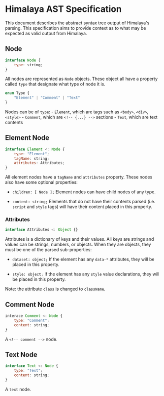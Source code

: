 # Himalaya AST Specification

This document describes the abstract syntax tree output of Himalaya's parsing. This specification aims to provide context as to what may be expected as valid output from Himalaya.

## Node

```js
interface Node {
	type: string;
}
```

All nodes are represented as `Node` objects. These object all have a property called `type` that designate what type of node it is.

```js
enum Type {
	"Element" | "Comment" | "Text"
}
```

Nodes can be of `type`: 
	- `Element`, which are tags such as `<body>`, `<div>`, `<style>`
	- `Comment`, which are `<!-- {...} -->` sections
	- `Text`, which are text contents

## Element Node

```js
interface Element <: Node {
	type: "Element";
	tagName: string;
	attributes: Attributes;
}
```

All element nodes have a `tagName` and `attributes` property. These nodes also have some optional properties:
	
- `children: [ Node ];` Element nodes can have child nodes of any type.

- `content: string;` Elements that do not have their contents parsed (i.e. `script` and `style` tags) will have their content placed in this property. 

### Attributes

```js
interface Attributes <: Object {}
```

Attributes is a dictionary of keys and their values. All keys are strings and values can be strings, numbers, or objects. When they are objects, they must be one of the parsed sub-properties:

- `dataset: object;` If the element has any `data-*` attributes, they will be placed in this property.

- `style: object;` If the element has any `style` value declarations, they will be placed in this property.

Note: the attribute `class` is changed to `className`.

## Comment Node

```js
interace Comment <: Node {
	type: "Comment";
	content: string;
}
```

A `<!-- comment -->` node.

## Text Node

```js
interface Text <: Node {
	type: "Text";
	content: string;
}
```

A `text` node.
